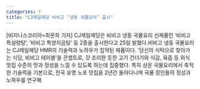 ```yaml
---
categories: f
title: "CJ제일제당 비비고 ‘냉동 국물요리’ 출시"
---
```

[비지니스코리아=최문희 기자] CJ제일제당은 비비고 냉동 국물요리 신제품인 ‘비비고 특설렁탕’, ‘비비고 특양지곰탕’ 등 2종을 출시한다고 25일 밝혔다.비비고 냉동 국물요리는 CJ제일제당 HMR의 기술력과 노하우가 집약된 제품이다. ‘당신의 식탁으로 찾아가는 식당, 비비고 테이블’을 콘셉트로, 갓 조리한 듯한 고기 건더기와 식감, 육즙 등 외식 맛집 수준의 맛과 정성을 느낄 수 있도록 하는데 집중했다. 특히 상온 국물요리에서 축적한 기술력을 기본으로, 전국 유명 노포 맛집을 2년간 돌아다니며 국물 장인들의 정성과 노하우를 연구해